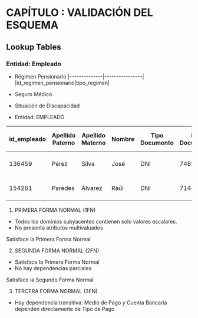 # CAPÍTULO : VALIDACIÓN DEL ESQUEMA
## Lookup Tables
### Entidad: Empleado
- Régimen Pensionario
|--------------|----------------|
|id_regimen_pensionario|tipo_regimen|

  
- Seguro Médico
- Situación de Discapacidad




- Entidad: EMPLEADO

|id_empleado|Apellido Paterno|Apellido Materno|Nombre|Tipo Documento|Nro Documento|Sexo|Fecha de Nacimiento|Edad|Estado Civil|País de Nacimiento|Celular|Teléfono de Oficina|e-mail personal|e-mail corporativo|Dirección|Grupo Sanguíneo|Régimen Pensionario|Situación de Discapacidad|Seguro de Salud|Fecha de Ingreso|Tipo de Pago|Medio de Pago|Cuenta Bancaria|Frecuencia de Pago|Día de Pago|
|-----------|----------------|------|----------------|--------------|-------------|----|-------------------|----|------------|------------------|-------|-------------------|---------------|------------------|---------|---------------|-------------------|-------------------------|---------------|----------------|------------|-------------|---------------|------------------|-----------|
|136459|Pérez|Silva|José|DNI|74895915|Masculino|11/12/2002|20|Soltero|Perú|984561234|2456687|joseps1@hotmail.com|juan.perez@gmail.com|Jr. Ana Paula Véliz # 4177 Piso 5|ABO|AFP|No Posee|Público|11/08/2023|Transferencia Bancaria|BCP|101548962341|Mensual|03|
|154261|Paredes|Álvarez|Raúl|DNI|71485926|Masculino|15/01/1990|33|Casado|Perú|977546324|2478869|raulpaal04@hotmail.com|raul.paredes@gmail.com|Av. Camilo QuINTEGERero # 532|ABO|ONP|No Posee|Privado|01/04/2018|Transferencia Bancaria|BBVA|1459152614|Mensual|02|

1) PRIMERA FORMA NORMAL (1FN)
- Todos los dominios subyacentes contienen solo valores escalares.
- No presenta atributos multivaluados

Satisface la Primera Forma Normal  

2) SEGUNDA FORMA NORMAL (2FN)
- Satisface la Primera Forma Normal
- No hay dependencias parciales

Satisface la Segundo Forma Normal

3) TERCERA FORMA NORMAL (3FN)
- Hay dependencia transitiva: Medio de Pago y Cuenta Bancaria dependen directamente de Tipo de Pago





